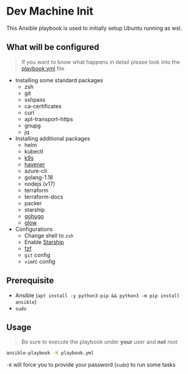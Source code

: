 # Dev Machine Init

This Ansible playbook is used to initially setup Ubuntu running as wsl.

## What will be configured

> If you want to know what happens in detail please look into the [playbook.yml](playbook.yml) file

- Installing some standard packages
  - zsh
  - git
  - sshpass
  - ca-certificates
  - curl
  - apt-transport-https
  - gnupg
  - jq
- Installing additional packages
  - helm
  - kubectl
  - [k9s](https://github.com/derailed/k9s)
  - [havener](https://github.com/homeport/havener)
  - azure-cli
  - golang-1.18
  - nodejs (v17)
  - terraform
  - terraform-docs
  - packer
  - starship
  - [gohugo](https://gohugo.io)
  - [glow](https://github.com/charmbracelet/glow)
- Configurations
  - Change shell to `zsh`
  - Enable [Starship](https://starship.rs)
  - [fzf](https://github.com/junegunn/fzf)
  - `git` config
  - `vim`rc config

## Prerequisite

- Ansible (`apt install -y python3-pip && python3 -m pip install ansible`)
- `sudo`

## Usage

> Be sure to execute the playbook under **your** user and **not** root

```bash
ansible-playbook -K playbook.yml
```

`-K` will force you to provide your password (`sudo`) to run some tasks
